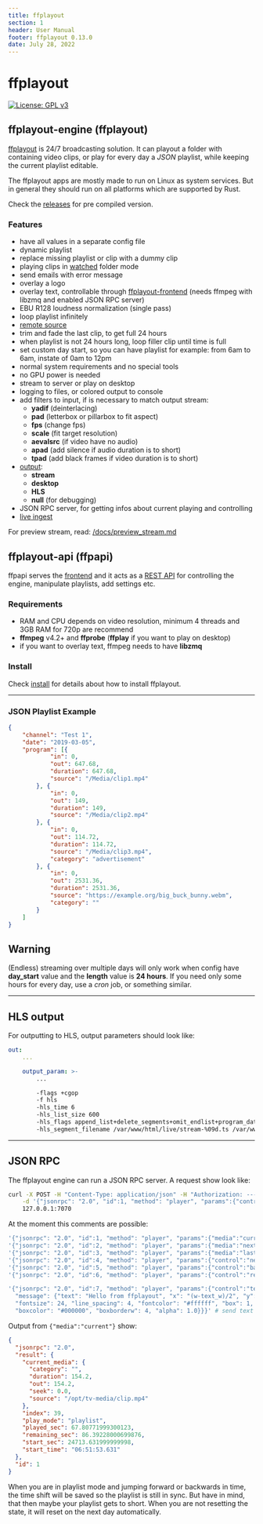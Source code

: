 ```yaml
---
title: ffplayout
section: 1
header: User Manual
footer: ffplayout 0.13.0
date: July 28, 2022
---
```


**ffplayout**
================

[![License: GPL v3](https://img.shields.io/badge/License-GPLv3-blue.svg)](https://www.gnu.org/licenses/gpl-3.0)

## **ffplayout-engine (ffplayout)**

[ffplayout](/ffplayout-engine/README.md) is 24/7 broadcasting solution. It can playout a folder with containing video clips, or play for every day a *JSON* playlist, while keeping the current playlist editable.

The ffplayout apps are mostly made to run on Linux as system services. But in general they should run on all platforms which are supported by Rust.

Check the [releases](https://github.com/ffplayout/ffplayout/releases/latest) for pre compiled version.

### Features

- have all values in a separate config file
- dynamic playlist
- replace missing playlist or clip with a dummy clip
- playing clips in [watched](/docs/folder_mode.md) folder mode
- send emails with error message
- overlay a logo
- overlay text, controllable through [ffplayout-frontend](https://github.com/ffplayout/ffplayout-frontend) (needs ffmpeg with libzmq and enabled JSON RPC server)
- EBU R128 loudness normalization (single pass)
- loop playlist infinitely
- [remote source](/docs/remote_source.md)
- trim and fade the last clip, to get full 24 hours
- when playlist is not 24 hours long, loop filler clip until time is full
- set custom day start, so you can have playlist for example: from 6am to 6am, instate of 0am to 12pm
- normal system requirements and no special tools
- no GPU power is needed
- stream to server or play on desktop
- logging to files, or colored output to console
- add filters to input, if is necessary to match output stream:
  - **yadif** (deinterlacing)
  - **pad** (letterbox or pillarbox to fit aspect)
  - **fps** (change fps)
  - **scale** (fit target resolution)
  - **aevalsrc** (if video have no audio)
  - **apad** (add silence if audio duration is to short)
  - **tpad** (add black frames if video duration is to short)
- [output](/docs/output.md):
  - **stream**
  - **desktop**
  - **HLS**
  - **null** (for debugging)
- JSON RPC server, for getting infos about current playing and controlling
- [live ingest](/docs/live_ingest.md)

For preview stream, read: [/docs/preview_stream.md](/docs/preview_stream.md)

## **ffplayout-api (ffpapi)**

ffpapi serves the [frontend](https://github.com/ffplayout/ffplayout-frontend) and it acts as a [REST API](/ffplayout-api/README.md) for controlling the engine, manipulate playlists, add settings etc.

### Requirements

- RAM and CPU depends on video resolution, minimum 4 threads and 3GB RAM for 720p are recommend
- **ffmpeg** v4.2+ and **ffprobe** (**ffplay** if you want to play on desktop)
- if you want to overlay text, ffmpeg needs to have **libzmq**

### Install

Check [install](docs/install.md) for details about how to install ffplayout.

-----

### JSON Playlist Example

```json
{
    "channel": "Test 1",
    "date": "2019-03-05",
    "program": [{
            "in": 0,
            "out": 647.68,
            "duration": 647.68,
            "source": "/Media/clip1.mp4"
        }, {
            "in": 0,
            "out": 149,
            "duration": 149,
            "source": "/Media/clip2.mp4"
        }, {
            "in": 0,
            "out": 114.72,
            "duration": 114.72,
            "source": "/Media/clip3.mp4",
            "category": "advertisement"
        }, {
            "in": 0,
            "out": 2531.36,
            "duration": 2531.36,
            "source": "https://example.org/big_buck_bunny.webm",
            "category": ""
        }
    ]
}
```

## **Warning**

(Endless) streaming over multiple days will only work when config have **day_start** value and the **length** value is **24 hours**. If you need only some hours for every day, use a *cron* job, or something similar.

-----

## HLS output

For outputting to HLS, output parameters should look like:

```yaml
out:
    ...

    output_param: >-
        ...

        -flags +cgop
        -f hls
        -hls_time 6
        -hls_list_size 600
        -hls_flags append_list+delete_segments+omit_endlist+program_date_time
        -hls_segment_filename /var/www/html/live/stream-%09d.ts /var/www/html/live/stream.m3u8
```

-----

## JSON RPC

The ffplayout engine can run a JSON RPC server. A request show look like:

```Bash
curl -X POST -H "Content-Type: application/json" -H "Authorization: ---auth-key---" \
    -d '{"jsonrpc": "2.0", "id":1, "method": "player", "params":{"control":"next"}}' \
    127.0.0.1:7070
```

At the moment this comments are possible:

```Bash
'{"jsonrpc": "2.0", "id":1, "method": "player", "params":{"media":"current"}}'  # get infos about current clip
'{"jsonrpc": "2.0", "id":2, "method": "player", "params":{"media":"next"}}'  # get infos about next clip
'{"jsonrpc": "2.0", "id":3, "method": "player", "params":{"media":"last"}}'  # get infos about last clip
'{"jsonrpc": "2.0", "id":4, "method": "player", "params":{"control":"next"}}'   # jump to next clip
'{"jsonrpc": "2.0", "id":5, "method": "player", "params":{"control":"back"}}'   # jump to last clip
'{"jsonrpc": "2.0", "id":6, "method": "player", "params":{"control":"reset"}}'  # reset playlist to old state

'{"jsonrpc": "2.0", "id":7, "method": "player", "params":{"control":"text", \
  "message": {"text": "Hello from ffplayout", "x": "(w-text_w)/2", "y": "(h-text_h)/2", \
  "fontsize": 24, "line_spacing": 4, "fontcolor": "#ffffff", "box": 1, \
  "boxcolor": "#000000", "boxborderw": 4, "alpha": 1.0}}}' # send text to drawtext filter from ffmpeg
```

Output from `{"media":"current"}` show:

```JSON
{
  "jsonrpc": "2.0",
  "result": {
    "current_media": {
      "category": "",
      "duration": 154.2,
      "out": 154.2,
      "seek": 0.0,
      "source": "/opt/tv-media/clip.mp4"
    },
    "index": 39,
    "play_mode": "playlist",
    "played_sec": 67.80771999300123,
    "remaining_sec": 86.39228000699876,
    "start_sec": 24713.631999999998,
    "start_time": "06:51:53.631"
  },
  "id": 1
}
```

When you are in playlist mode and jumping forward or backwards in time, the time shift will be saved so the playlist is still in sync. But have in mind, that then maybe your playlist gets to short. When you are not resetting the state, it will reset on the next day automatically.

